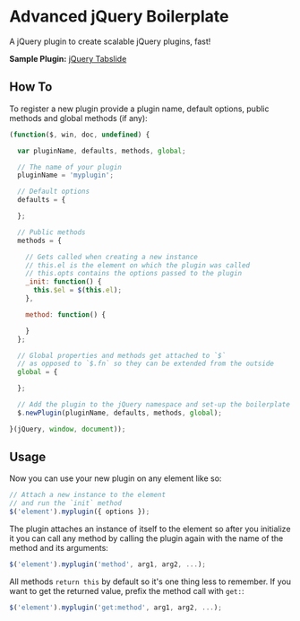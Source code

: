 # Advanced jQuery Boilerplate

A jQuery plugin to create scalable jQuery plugins, fast!

**Sample Plugin:** [jQuery Tabslide](https://github.com/elclanrs/jquery.tabslide)

## How To

To register a new plugin provide a plugin name, default options, public methods and global methods (if any):

```javascript
(function($, win, doc, undefined) {

  var pluginName, defaults, methods, global;

  // The name of your plugin
  pluginName = 'myplugin';

  // Default options
  defaults = {

  };

  // Public methods
  methods = {

    // Gets called when creating a new instance
    // this.el is the element on which the plugin was called
    // this.opts contains the options passed to the plugin
    _init: function() {
      this.$el = $(this.el);
    },

    method: function() {

    }
  };

  // Global properties and methods get attached to `$`
  // as opposed to `$.fn` so they can be extended from the outside
  global = {

  };

  // Add the plugin to the jQuery namespace and set-up the boilerplate base
  $.newPlugin(pluginName, defaults, methods, global);

}(jQuery, window, document));
```

## Usage

Now you can use your new plugin on any element like so:

```javascript
// Attach a new instance to the element
// and run the `init` method
$('element').myplugin({ options }); 
```

The plugin attaches an instance of itself to the element so after you initialize it you can call any method by calling the plugin again with the name of the method and its arguments:

```javascript
$('element').myplugin('method', arg1, arg2, ...);
```

All methods `return this` by default so it's one thing less to remember. If you want to get the returned value, prefix the method call with `get:`:

```javascript
$('element').myplugin('get:method', arg1, arg2, ...);  
```
